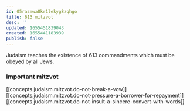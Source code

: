 ```yaml
---
id: 05razmwa8kr1lekyg8zqhgo
title: 613 mitzvot
desc: ''
updated: 1655451839043
created: 1655441183939
publish: false
---
```


Judaism teaches the existence of 613 commandments which must be obeyed by all Jews.

### Important mitzvot

[[concepts.judaism.mitzvot.do-not-break-a-vow]]
[[concepts.judaism.mitzvot.do-not-pressure-a-borrower-for-repayment]]
[[concepts.judaism.mitzvot.do-not-insult-a-sincere-convert-with-words]]
